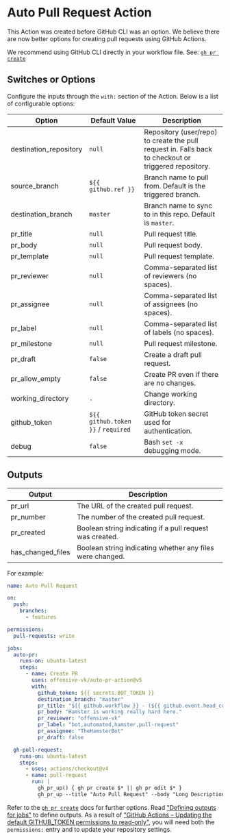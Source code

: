 # Auto Pull Request Action

This Action was created before GitHub CLI was an option. We believe there are now better options for creating pull requests using GitHub Actions.

We recommend using GitHub CLI directly in your workflow file. See: [`gh pr create`](https://cli.github.com/manual/gh_pr_create)

## Switches or Options

Configure the inputs through the `with:` section of the Action. Below is a list of configurable options:

| Option               | Default Value                 | Description                                                                                      |
|----------------------|-------------------------------|--------------------------------------------------------------------------------------------------|
| destination_repository | `null`                       | Repository (user/repo) to create the pull request in. Falls back to checkout or triggered repository. |
| source_branch        | `${{ github.ref }}`            | Branch name to pull from. Default is the triggered branch.                                        |
| destination_branch   | `master`                      | Branch name to sync to in this repo. Default is `master`.                                         |
| pr_title             | `null`                        | Pull request title.                                                                               |
| pr_body              | `null`                        | Pull request body.                                                                                |
| pr_template          | `null`                        | Pull request template.                                                                            |
| pr_reviewer          | `null`                        | Comma-separated list of reviewers (no spaces).                                                    |
| pr_assignee          | `null`                        | Comma-separated list of assignees (no spaces).                                                    |
| pr_label             | `null`                        | Comma-separated list of labels (no spaces).                                                       |
| pr_milestone         | `null`                        | Pull request milestone.                                                                           |
| pr_draft             | `false`                       | Create a draft pull request.                                                                      |
| pr_allow_empty       | `false`                       | Create PR even if there are no changes.                                                           |
| working_directory    | `.`                           | Change working directory.                                                                         |
| github_token         | `${{ github.token }}` / `required` | GitHub token secret used for authentication.                                                      |
| debug                | `false`                       | Bash `set -x` debugging mode.                                                                     |

## Outputs

| Output         | Description                                                  |
|----------------|--------------------------------------------------------------|
| pr_url         | The URL of the created pull request.                          |
| pr_number      | The number of the created pull request.                       |
| pr_created     | Boolean string indicating if a pull request was created.      |
| has_changed_files | Boolean string indicating whether any files were changed.

For example:

```yaml
name: Auto Pull Request

on:
  push:
    branches:
      - features

permissions:
  pull-requests: write

jobs:
  auto-pr:
    runs-on: ubuntu-latest
    steps:
      - name: Create PR
        uses: offensive-vk/auto-pr-action@v5
        with:
          github_token: ${{ secrets.BOT_TOKEN }}
          destination_branch: "master"
          pr_title: "${{ github.workflow }} - (${{ github.event.head_commit.message }})"
          pr_body: "Hamster is working really hard here."
          pr_reviewer: "offensive-vk"
          pr_label: "bot,automated,hamster,pull-request"
          pr_assignee: "TheHamsterBot"
          pr_draft: false

  gh-pull-request:
    runs-on: ubuntu-latest
    steps:
      - uses: actions/checkout@v4
      - name: pull-request
        run: |
          gh_pr_up() { gh pr create $* || gh pr edit $* }
          gh_pr_up --title "Auto Pull Request" --body "Long Description"
```

Refer to the [`gh pr create`](https://cli.github.com/manual/gh_pr_create) docs for further options. Read ["Defining outputs for jobs"](https://docs.github.com/en/actions/using-jobs/defining-outputs-for-jobs) to define outputs. As a result of ["GitHub Actions – Updating the default GITHUB_TOKEN permissions to read-only"](https://github.blog/changelog/2023-02-02-github-actions-updating-the-default-github_token-permissions-to-read-only/), you will need both the `permissions:` entry and to update your repository settings.
